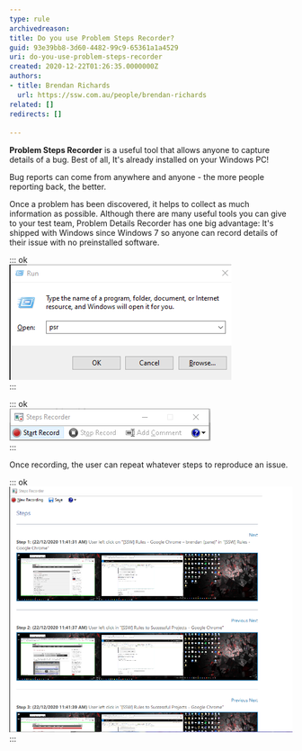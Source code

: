 ```yaml
---
type: rule
archivedreason: 
title: Do you use Problem Steps Recorder?
guid: 93e39bb8-3d60-4482-99c9-65361a1a4529
uri: do-you-use-problem-steps-recorder
created: 2020-12-22T01:26:35.0000000Z
authors:
- title: Brendan Richards
  url: https://ssw.com.au/people/brendan-richards
related: []
redirects: []

---
```


**Problem Steps Recorder** is a useful tool that allows anyone to capture details of a bug. Best of all, It's already installed on your Windows PC!

<!--endintro-->

Bug reports can come from anywhere and anyone - the more people reporting back, the better.

Once a problem has been discovered, it helps to collect as much information as possible. Although there are many useful tools you can give to your test team, Problem Details Recorder has one big advantage: It's shipped with Windows since Windows 7 so anyone can record details of their issue with no preinstalled software.

::: ok  
![Figure: To start Problem Steps recorder, type PSR into the start | run box](psr1.png)  
:::  

::: ok  
![Figure: then click 'Start Record'](psr2.png)  
:::  

Once recording, the user can repeat whatever steps to reproduce an issue.

::: ok  
![Figure: User behavior is captured along with full screenshots. This can be saved and attached to a Bug PBI](psr3.png)  
:::
